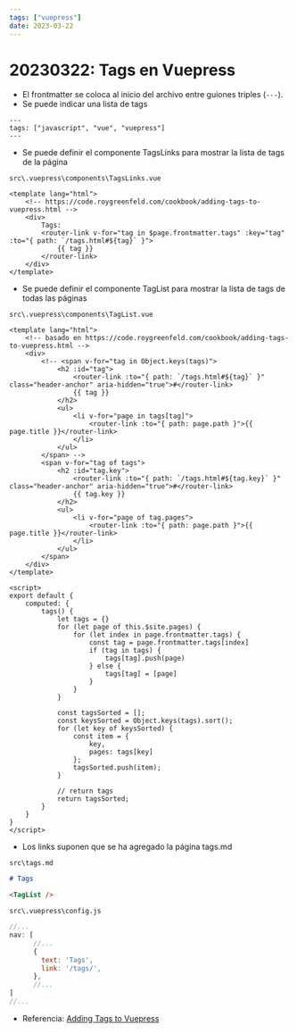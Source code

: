 ```yaml
---
tags: ["vuepress"]
date: 2023-03-22
---
```


# 20230322: Tags en Vuepress

<TagsLinks />

- El frontmatter se coloca al inicio del archivo entre guiones triples (`---`).
- Se puede indicar una lista de tags

```
---
tags: ["javascript", "vue", "vuepress"]
---
```

- Se puede definir el componente TagsLinks para mostrar la lista de tags de la página

`src\.vuepress\components\TagsLinks.vue`
```vue
<template lang="html">
    <!-- https://code.roygreenfeld.com/cookbook/adding-tags-to-vuepress.html -->
    <div>
        Tags:
        <router-link v-for="tag in $page.frontmatter.tags" :key="tag" :to="{ path: `/tags.html#${tag}` }">
            {{ tag }}
        </router-link>
    </div>
</template>
```

- Se puede definir el componente TagList para mostrar la lista de tags de todas las páginas

`src\.vuepress\components\TagList.vue`
```vue
<template lang="html">
    <!-- basado en https://code.roygreenfeld.com/cookbook/adding-tags-to-vuepress.html -->
    <div>
        <!-- <span v-for="tag in Object.keys(tags)">
            <h2 :id="tag">
                <router-link :to="{ path: `/tags.html#${tag}` }" class="header-anchor" aria-hidden="true">#</router-link>
                {{ tag }}
            </h2>
            <ul>
                <li v-for="page in tags[tag]">
                    <router-link :to="{ path: page.path }">{{ page.title }}</router-link>
                </li>
            </ul>
        </span> -->
        <span v-for="tag of tags">
            <h2 :id="tag.key">
                <router-link :to="{ path: `/tags.html#${tag.key}` }" class="header-anchor" aria-hidden="true">#</router-link>
                {{ tag.key }}
            </h2>
            <ul>
                <li v-for="page of tag.pages">
                    <router-link :to="{ path: page.path }">{{ page.title }}</router-link>
                </li>
            </ul>
        </span>
    </div>
</template>
  
<script>
export default {
    computed: {
        tags() {
            let tags = {}
            for (let page of this.$site.pages) {
                for (let index in page.frontmatter.tags) {
                    const tag = page.frontmatter.tags[index]
                    if (tag in tags) {
                        tags[tag].push(page)
                    } else {
                        tags[tag] = [page]
                    }
                }
            }

            const tagsSorted = [];
            const keysSorted = Object.keys(tags).sort();
            for (let key of keysSorted) {
                const item = {
                    key,
                    pages: tags[key] 
                };
                tagsSorted.push(item);
            }
            
            // return tags
            return tagsSorted;
        }
    }
}
</script>
```

- Los links suponen que se ha agregado la página tags.md 

`src\tags.md`
```md
# Tags

<TagList />
```

`src\.vuepress\config.js`
```js
//...
nav: [
      //...
      {
        text: 'Tags',
        link: '/tags/',
      },
      //...
]
//...
```

- Referencia: [Adding Tags to Vuepress](https://code.roygreenfeld.com/cookbook/adding-tags-to-vuepress.html)